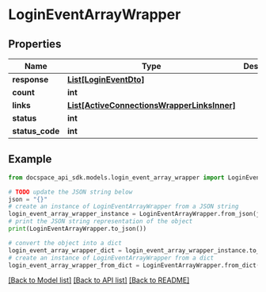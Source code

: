 # LoginEventArrayWrapper

## Properties

Name | Type | Description | Notes
------------ | ------------- | ------------- | -------------
**response** | [**List[LoginEventDto]**](LoginEventDto.md) |  | [optional] 
**count** | **int** |  | [optional] 
**links** | [**List[ActiveConnectionsWrapperLinksInner]**](ActiveConnectionsWrapperLinksInner.md) |  | [optional] 
**status** | **int** |  | [optional] 
**status_code** | **int** |  | [optional] 

## Example

```python
from docspace_api_sdk.models.login_event_array_wrapper import LoginEventArrayWrapper

# TODO update the JSON string below
json = "{}"
# create an instance of LoginEventArrayWrapper from a JSON string
login_event_array_wrapper_instance = LoginEventArrayWrapper.from_json(json)
# print the JSON string representation of the object
print(LoginEventArrayWrapper.to_json())

# convert the object into a dict
login_event_array_wrapper_dict = login_event_array_wrapper_instance.to_dict()
# create an instance of LoginEventArrayWrapper from a dict
login_event_array_wrapper_from_dict = LoginEventArrayWrapper.from_dict(login_event_array_wrapper_dict)
```
[[Back to Model list]](../README.md#documentation-for-models) [[Back to API list]](../README.md#documentation-for-api-endpoints) [[Back to README]](../README.md)


